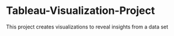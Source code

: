 # Tableau-Visualization-Project
 This project creates visualizations to reveal insights from a data set
